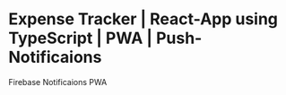 # Expense Tracker | React-App using TypeScript | PWA | Push-Notificaions

Firebase Notificaions 
PWA 
